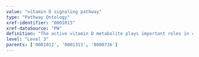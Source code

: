 ```yaml
---
value: "vitamin D signaling pathway"
type: "Pathway Ontology"
xref-identifier: "0001013"
xref-dataSource: "PW"
definition: "The active vitamin D metabolite plays important roles in cell growth and differentiation and in immunity. Its receptor is a transcription factor nuclear receptor."
level: "Level 3"
parents: ['0001012', '0001313', '0000716']
---
```

